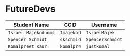 # FutureDevs

|     Student Name     | CCID       | Username        |
| -------------------  | --------   | ----------------|
| `Israel Majekodunmi` | `Imajekod` |  `IsraelMajek`  |
|   `Spencer Schmidt`  | `skschmid` | `SpencerSchmidt`|
| `Komalpreet Kaur`    | `komalpr4` | `justkomal`     |

